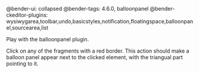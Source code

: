 @bender-ui: collapsed
@bender-tags: 4.6.0, balloonpanel
@bender-ckeditor-plugins: wysiwygarea,toolbar,undo,basicstyles,notification,floatingspace,balloonpanel,sourcearea,list

Play with the balloonpanel plugin.

Click on any of the fragments with a red border.
This action should make a balloon panel appear next to the clicked element, with the triangual part pointing to it.

